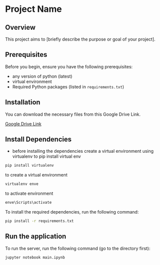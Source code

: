 # Project Name

## Overview
This project aims to [briefly describe the purpose or goal of your project].

## Prerequisites
Before you begin, ensure you have the following prerequisites:
- any version of python (latest)
- virtual environment
- Required Python packages (listed in `requirements.txt`)

## Installation
You can download the necessary files from this Google Drive Link.

[Google Drive Link](https://drive.google.com/drive/folders/1vvXvlYrBWtJxfcqEK0a4BerMbsno3lcx?usp=sharing)


## Install Dependencies

- before installing the dependencies create a virtual environment using virtualenv
to pip install virtual env
```bash
pip install virtualenv
```
to create a virtual environment
```bash
virtualenv enve
```
to activate environment
```bash
enve\Scripts\activate
```

To install the required dependencies, run the following command:

```bash
pip install -r requirements.txt

```

## Run the application
To run the server, run the following command (go to the directory first):
```bash
jupyter notebook main.ipynb
```


